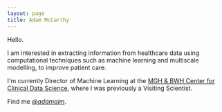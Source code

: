 ```yaml
---
layout: page
title: Adam McCarthy
---
```


Hello.

I am interested in extracting information from healthcare data using computational techniques such as machine learning and multiscale modelling, to improve patient care.

I'm currently Director of Machine Learning at the [MGH & BWH Center for Clinical Data Science](https://clindatsci.com/), where I was previously a Visiting Scientist.

Find me [*@adamajm*](https://twitter.com/adamajm).
